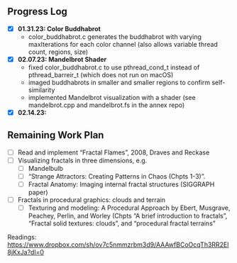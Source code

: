 ## Progress Log

- [x] **01.31.23: Color Buddhabrot**
  - color_buddhabrot.c generates the buddhabrot with varying maxIterations for each color channel (also allows variable thread count, regions, size)
- [x] **02.07.23: Mandelbrot Shader**
  - fixed color_buddhabrot.c to use pthread_cond_t instead of pthread_barreir_t (which does not run on macOS)
  - imaged buddhabrots in smaller and smaller regions to confirm self-similarity
  - implemented Mandelbrot visualization with a shader (see mandelbrot.cpp and mandelbrot.fs in the annex repo)
- [x] **02.14.23:**

## Remaining Work Plan

- [ ] Read and implement “Fractal Flames”, 2008, Draves and Reckase
- [ ] Visualizing fractals in three dimensions, e.g.
  - [ ] Mandelbulb
  - [ ] “Strange Attractors: Creating Patterns in Chaos (Chpts 1-3)”.  
  - [ ] Fractal Anatomy: Imaging internal fractal structures (SIGGRAPH paper)
- [ ] Fractals in procedural graphics: clouds and terrain
  - [ ] Texturing and modeling: A Procedural Approach by Ebert, Musgrave, Peachey, Perlin, and Worley (Chpts “A brief introduction to fractals”, “Fractal solid textures: clouds”, and “procedural fractal terrains”
 
Readings: https://www.dropbox.com/sh/ov7c5nmmzrbm3d9/AAAwfBCoOcqTh3RR2El8jKxJa?dl=0
